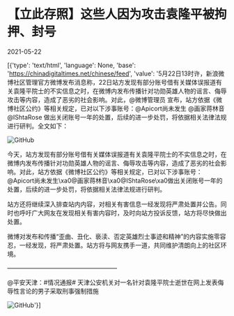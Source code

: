 # 【立此存照】这些人因为攻击袁隆平被拘押、封号

2021-05-22

[{'type': 'text/html', 'language': None, 'base': 'https://chinadigitaltimes.net/chinese/feed', 'value': '5月22日13时许，新浪微博社区管理官方微博发布消息称，22日站方发现有部分账号借有关媒体误报道有关袁隆平院士的不实信息之时，在微博内发布传播针对功勋英雄人物的谣言、侮辱攻击等内容，造成了恶劣的社会影响。对此，@微博管理员 宣布，站方依据《微博社区公约》等相关规定，已对以下涉事账号：@Apicort尚未发生 @画家蒋林音 @IShtaRose 做出关闭账号一年的处置，后续的进一步处罚，将依据相关法律法规进行研判。全文如下：

![GitHub](https://chinadigitaltimes.net/chinese/files/2021/05/post-666259-60a8e4f7981c4.png)

今天，站方发现有部分账号借有关媒体误报道有关袁隆平院士的不实信息之时，在微博内发布传播针对功勋英雄人物的谣言、侮辱攻击等内容，造成了恶劣的社会影响。对此，站方依据《微博社区公约》等相关规定，已对以下涉事账号：@Apicort尚未发生\xa0@画家蒋林音\xa0@IShtaRose\xa0做出关闭账号一年的处置，后续的进一步处罚，将依据相关法律法规进行研判。

站方还将继续深入排查站内内容，对相关有害信息一经发现将严肃处置并公告。同时也呼吁广大网友在发现相关有害内容时，及时向站方投诉反馈，站方将尽快做出处置。

微博对发布和传播“歪曲、丑化、亵渎、否定英雄烈士事迹和精神”的内容实施零容忍，一经发现，将严肃处置。站方将与网友携手一道，共同维护清朗向上的社区环境。

——————————————————

@平安天津：#情况通报# 天津公安机关对一名针对袁隆平院士逝世在网上发表侮辱性言论的男子采取刑事强制措施

![GitHub](https://chinadigitaltimes.net/chinese/files/2021/05/post-666259-60a9109497d31.)'}]